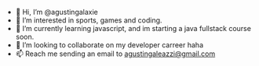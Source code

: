 - 👋 Hi, I’m @agustingalaxie
- 👀 I’m interested in sports, games and coding.
- 🌱 I’m currently learning javascript, and im starting a java fullstack course soon.
- 💞️ I’m looking to collaborate on my developer carreer haha
- 📫 Reach me sending an email to agustingaleazzi@gmail.com

<!---
agustingalaxie/agustingalaxie is a ✨ special ✨ repository because its `README.md` (this file) appears on your GitHub profile.
You can click the Preview link to take a look at your changes.
--->
